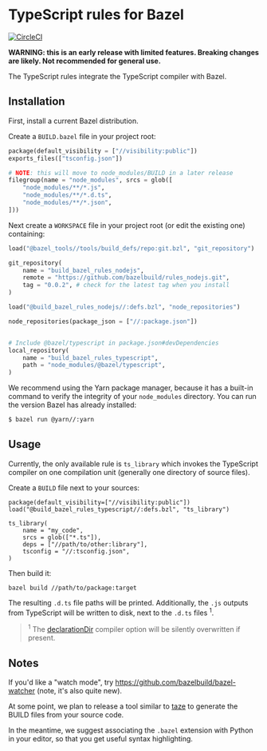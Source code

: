 # TypeScript rules for Bazel

[![CircleCI](https://circleci.com/gh/bazelbuild/rules_typescript.svg?style=svg)](https://circleci.com/gh/bazelbuild/rules_typescript)

**WARNING: this is an early release with limited features. Breaking changes are likely. Not recommended for general use.**

The TypeScript rules integrate the TypeScript compiler with Bazel.

## Installation

First, install a current Bazel distribution.

Create a `BUILD.bazel` file in your project root:

```python
package(default_visibility = ["//visibility:public"])
exports_files(["tsconfig.json"])

# NOTE: this will move to node_modules/BUILD in a later release
filegroup(name = "node_modules", srcs = glob([
    "node_modules/**/*.js",
    "node_modules/**/*.d.ts",
    "node_modules/**/*.json",
]))
```

Next create a `WORKSPACE` file in your project root (or edit the existing one)
containing:

```python
load("@bazel_tools//tools/build_defs/repo:git.bzl", "git_repository")

git_repository(
    name = "build_bazel_rules_nodejs",
    remote = "https://github.com/bazelbuild/rules_nodejs.git",
    tag = "0.0.2", # check for the latest tag when you install
)

load("@build_bazel_rules_nodejs//:defs.bzl", "node_repositories")

node_repositories(package_json = ["//:package.json"])


# Include @bazel/typescript in package.json#devDependencies
local_repository(
    name = "build_bazel_rules_typescript",
    path = "node_modules/@bazel/typescript",
)
```

We recommend using the Yarn package manager, because it has a built-in command
to verify the integrity of your `node_modules` directory.
You can run the version Bazel has already installed:

```sh
$ bazel run @yarn//:yarn
```

## Usage

Currently, the only available rule is `ts_library` which invokes the TypeScript
compiler on one compilation unit (generally one directory of source files).

Create a `BUILD` file next to your sources:

```
package(default_visibility=["//visibility:public"])
load("@build_bazel_rules_typescript//:defs.bzl", "ts_library")

ts_library(
    name = "my_code",
    srcs = glob(["*.ts"]),
    deps = ["//path/to/other:library"],
    tsconfig = "//:tsconfig.json",
)
```

Then build it:

`bazel build //path/to/package:target`

The resulting `.d.ts` file paths will be printed. Additionally, the `.js`
outputs from TypeScript will be written to disk, next to the `.d.ts` files <sup>1</sup>.

> <sup>1</sup> The
> [declarationDir](https://www.typescriptlang.org/docs/handbook/compiler-options.html)
> compiler option will be silently overwritten if present.

## Notes

If you'd like a "watch mode", try https://github.com/bazelbuild/bazel-watcher
(note, it's also quite new).

At some point, we plan to release a tool similar to [taze] to generate the
BUILD files from your source code.

In the meantime, we suggest associating the `.bazel` extension with Python in
your editor, so that you get useful syntax highlighting.

[taze]: https://github.com/bazelbuild/rules_go/tree/master/go/tools/taze


